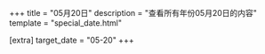 +++
title = "05月20日"
description = "查看所有年份05月20日的内容"
template = "special_date.html"

[extra]
target_date = "05-20"
+++
